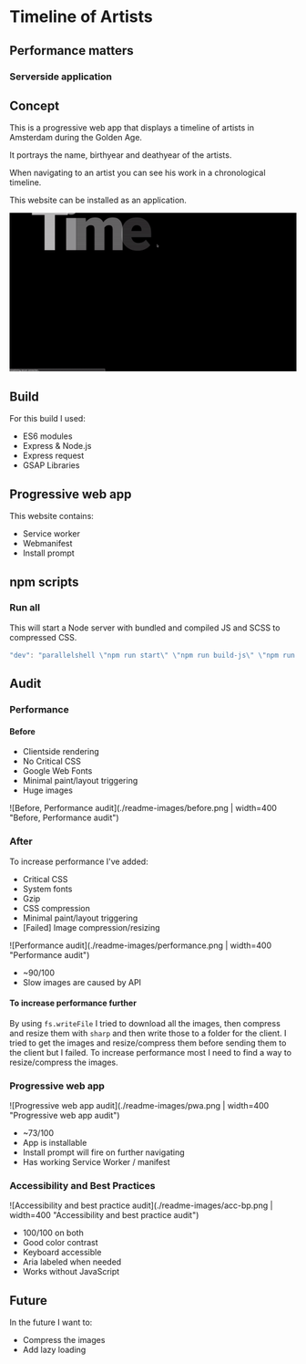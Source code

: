 # Timeline of Artists
## Performance matters
### Serverside application

## Concept
This is a progressive web app that displays a timeline of artists in Amsterdam during the Golden Age.

It portrays the name, birthyear and deathyear of the artists.

When navigating to an artist you can see his work in a chronological timeline.

This website can be installed as an application.

![Timeline of artists](./readme-images/timeline-artist-Mees-Rutten.gif "Timeline of artists")

## Build
For this build I used:
- ES6 modules
- Express & Node.js
- Express request
- GSAP Libraries

## Progressive web app
This website contains:
- Service worker
- Webmanifest
- Install prompt

## npm scripts

### Run all
This will start a Node server with bundled and compiled JS and SCSS to compressed CSS.
```javascript
"dev": "parallelshell \"npm run start\" \"npm run build-js\" \"npm run build-css\""
```

## Audit

### Performance

#### Before
- Clientside rendering
- No Critical CSS
- Google Web Fonts
- Minimal paint/layout triggering
- Huge images

![Before, Performance audit](./readme-images/before.png | width=400 "Before, Performance audit")

### After
To increase performance I've added:
- Critical CSS
- System fonts
- Gzip
- CSS compression
- Minimal paint/layout triggering
- [Failed] Image compression/resizing

![Performance audit](./readme-images/performance.png | width=400  "Performance audit")

- ~90/100
- Slow images are caused by API

#### To increase performance further
By using `fs.writeFile` I tried to download all the images, then compress and resize them with `sharp` and then write those to a folder for the client.
I tried to get the images and resize/compress them before sending them to the client but I failed.
To increase performance most I need to find a way to resize/compress the images.

### Progressive web app

![Progressive web app audit](./readme-images/pwa.png | width=400 "Progressive web app audit")

- ~73/100
- App is installable
- Install prompt will fire on further navigating
- Has working Service Worker / manifest

### Accessibility and Best Practices

![Accessibility and best practice audit](./readme-images/acc-bp.png | width=400 "Accessibility and best practice audit")

- 100/100 on both
- Good color contrast
- Keyboard accessible
- Aria labeled when needed
- Works without JavaScript

## Future
In the future I want to: 
- Compress the images
- Add lazy loading